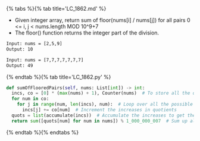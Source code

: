 {% tabs %}{% tab title='LC_1862.md' %}

* Given integer array, return sum of floor(nums[i] / nums[j]) for all pairs 0 <= i, j < nums.length MOD 10^9+7
* The floor() function returns the integer part of the division.

```txt
Input: nums = [2,5,9]
Output: 10

Input: nums = [7,7,7,7,7,7,7]
Output: 49
```

{% endtab %}{% tab title='LC_1862.py' %}

```py
def sumOfFlooredPairs(self, nums: List[int]) -> int:
  incs, co = [0] * (max(nums) + 1), Counter(nums)  # To store all the quotients increases
  for num in co:
    for j in range(num, len(incs), num):  # Loop over all the possible dividends where the quotient increases
      incs[j] += co[num]  # Increment the increases in quotients
  quots = list(accumulate(incs))  # Accumulate the increases to get the sum of quotients
  return sum([quots[num] for num in nums]) % 1_000_000_007  # Sum up all the quotients for all the numbers in the list
```

{% endtab %}{% endtabs %}
